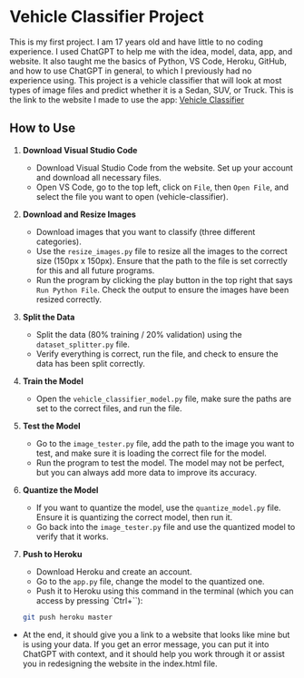 # Vehicle Classifier Project

This is my first project. I am 17 years old and have little to no coding experience. I used ChatGPT to help me with the idea, model, data, app, and website. It also taught me the basics of Python, VS Code, Heroku, GitHub, and how to use ChatGPT in general, to which I previously had no experience using. This project is a vehicle classifier that will look at most types of image files and predict whether it is a Sedan, SUV, or Truck. This is the link to the website I made to use the app: [Vehicle Classifier](https://vehicle-classifier-c3f7ed58873f.herokuapp.com/)

## How to Use

1. **Download Visual Studio Code**
   - Download Visual Studio Code from the website. Set up your account and download all necessary files.
   - Open VS Code, go to the top left, click on `File`, then `Open File`, and select the file you want to open (vehicle-classifier).

2. **Download and Resize Images**
   - Download images that you want to classify (three different categories).
   - Use the `resize_images.py` file to resize all the images to the correct size (150px x 150px). Ensure that the path to the file is set correctly for this and all future programs.
   - Run the program by clicking the play button in the top right that says `Run Python File`. Check the output to ensure the images have been resized correctly.

3. **Split the Data**
   - Split the data (80% training / 20% validation) using the `dataset_splitter.py` file.
   - Verify everything is correct, run the file, and check to ensure the data has been split correctly.

4. **Train the Model**
   - Open the `vehicle_classifier_model.py` file, make sure the paths are set to the correct files, and run the file.

5. **Test the Model**
   - Go to the `image_tester.py` file, add the path to the image you want to test, and make sure it is loading the correct file for the model.
   - Run the program to test the model. The model may not be perfect, but you can always add more data to improve its accuracy.

6. **Quantize the Model**
   - If you want to quantize the model, use the `quantize_model.py` file. Ensure it is quantizing the correct model, then run it.
   - Go back into the `image_tester.py` file and use the quantized model to verify that it works.

7. **Push to Heroku**
   - Download Heroku and create an account.
   - Go to the `app.py` file, change the model to the quantized one.
   - Push it to Heroku using this command in the terminal (which you can access by pressing `Ctrl+``):

   ```sh
   git push heroku master

 - At the end, it should give you a link to a website that looks like mine but is using your data.
If you get an error message, you can put it into ChatGPT with context, and it should help you work through it or assist you in redesigning the website in the index.html file.

